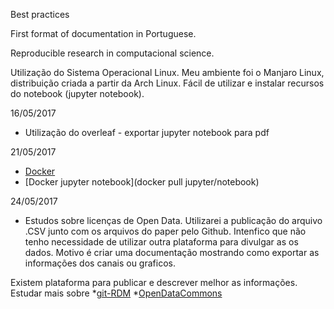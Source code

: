 Best practices

First format of documentation in Portuguese. 

Reproducible research in computacional science.


Utilização do Sistema Operacional Linux.
 Meu ambiente foi o Manjaro Linux, distribuição criada a partir da Arch Linux.
  Fácil de utilizar e instalar recursos do notebook (jupyter notebook).
  

16/05/2017
* Utilização do overleaf -  exportar jupyter notebook para pdf


21/05/2017
* [Docker](https://www.digitalocean.com/community/tutorials/how-to-install-and-use-docker-on-centos-7)
* [Docker jupyter notebook](docker pull jupyter/notebook)

24/05/2017
 * Estudos sobre licenças de Open Data.
 Utilizarei a publicação do arquivo .CSV junto com os arquivos do paper pelo Github. 
 Intenfico que não tenho necessidade de utilizar outra plataforma para divulgar as os dados.
 Motivo é criar uma documentação mostrando como exportar as informações dos canais ou graficos.
 
 Existem plataforma para publicar e descrever melhor as informações. 
 Estudar mais sobre
 *[git-RDM](https://github.com/ctjacobs/git-rdm)
 *[OpenDataCommons](https://opendatacommons.org)
